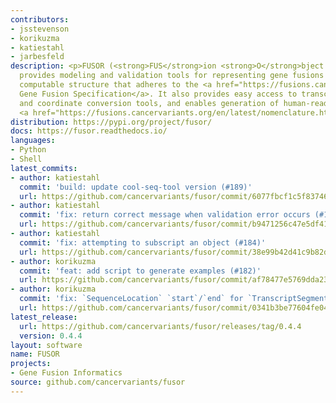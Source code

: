 ```yaml
---
contributors:
- jsstevenson
- korikuzma
- katiestahl
- jarbesfeld
description: <p>FUSOR (<strong>FUS</strong>ion <strong>O</strong>bject <strong>R</strong>epresentation)
  provides modeling and validation tools for representing gene fusions in a precise,
  computable structure that adheres to the <a href="https://fusions.cancervariants.org">VICC
  Gene Fusion Specification</a>. It also provides easy access to transcript selection
  and coordinate conversion tools, and enables generation of human-readable fusion
  <a href="https://fusions.cancervariants.org/en/latest/nomenclature.html">nomenclature</a>.</p>
distribution: https://pypi.org/project/fusor/
docs: https://fusor.readthedocs.io/
languages:
- Python
- Shell
latest_commits:
- author: katiestahl
  commit: 'build: update cool-seq-tool version (#189)'
  url: https://github.com/cancervariants/fusor/commit/6077fbcf1c5f837461a449730c5f4e9dff1ae25c
- author: katiestahl
  commit: 'fix: return correct message when validation error occurs (#188)'
  url: https://github.com/cancervariants/fusor/commit/b9471256c47e5df411b54492c97ee4c26c9e129f
- author: katiestahl
  commit: 'fix: attempting to subscript an object (#184)'
  url: https://github.com/cancervariants/fusor/commit/38e99b42d41c9b82d3002682eb3dacf0508891b8
- author: korikuzma
  commit: 'feat: add script to generate examples (#182)'
  url: https://github.com/cancervariants/fusor/commit/af78477e5769dda23af57d1a2a505d27709a7aa4
- author: korikuzma
  commit: 'fix: `SequenceLocation` `start`/`end` for `TranscriptSegmentElement` (#172)'
  url: https://github.com/cancervariants/fusor/commit/0341b3be77604fe04ba34f264d8efd4c958c6b05
latest_release:
  url: https://github.com/cancervariants/fusor/releases/tag/0.4.4
  version: 0.4.4
layout: software
name: FUSOR
projects:
- Gene Fusion Informatics
source: github.com/cancervariants/fusor
---
```


